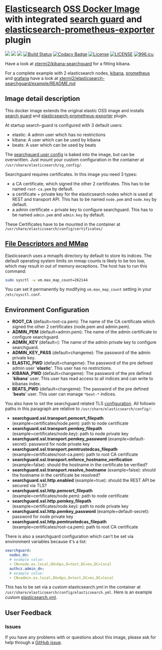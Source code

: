 # [Elasticsearch](https://www.elastic.co/products/elasticsearch) [OSS Docker Image](https://www.docker.elastic.co/) with integrated [search guard](https://search-guard.com) and [elasticsearch-prometheus-exporter](https://github.com/vvanholl/elasticsearch-prometheus-exporter) plugin

[![](https://images.microbadger.com/badges/version/xtermi2/elasticsearch-searchguard.svg)](https://microbadger.com/images/xtermi2/elasticsearch-searchguard)
[![](https://images.microbadger.com/badges/image/xtermi2/elasticsearch-searchguard.svg)](https://microbadger.com/images/xtermi2/elasticsearch-searchguard)
[![](https://images.microbadger.com/badges/commit/xtermi2/elasticsearch-searchguard.svg)](https://microbadger.com/images/xtermi2/elasticsearch-searchguard)
[![Build Status](https://travis-ci.org/xtermi2/elasticsearch-searchguard.svg?branch=master)](https://travis-ci.org/xtermi2/elasticsearch-searchguard)
[![Codacy Badge](https://api.codacy.com/project/badge/Grade/b2a9a55db2b245c4b0e69e21b9e196b6)](https://app.codacy.com/app/xtermi2/elasticsearch-searchguard?utm_source=github.com&utm_medium=referral&utm_content=xtermi2/elasticsearch-searchguard&utm_campaign=Badge_Grade_Dashboard)
[![License](https://img.shields.io/badge/License-Apache%202.0-blue.svg)](https://opensource.org/licenses/Apache-2.0)
[![LICENSE](https://img.shields.io/badge/license-Anti%20996-blue.svg)](https://github.com/996icu/996.ICU/blob/master/LICENSE)
[![996.icu](https://img.shields.io/badge/link-996.icu-red.svg)](https://996.icu)

Have a look at [xtermi2/kibana-searchguard](https://github.com/xtermi2/kibana-searchguard) for a fitting kibana.

For a complete example with 2 elasticsearch nodes, [kibana](https://www.elastic.co/products/kibana), [prometheus](https://prometheus.io) and [grafana](https://grafana.com) have a look at [xtermi2/elasticsearch-searchguard/example/README.md](https://github.com/xtermi2/elasticsearch-searchguard/tree/master/example)

## Image detail description

This docker image extends the original elastic OSS image and installs [search guard](https://search-guard.com) and [elasticsearch-prometheus-exporter](https://github.com/vvanholl/elasticsearch-prometheus-exporter) plugin. 

At startup search-guard is configured with 3 default users:

-   elastic: A admin user which has no restrictions
-   kibana: A user which can be used by kibana
-   beats: A user which can be used by beats

The [searchguard user config](https://github.com/xtermi2/elasticsearch-searchguard/tree/master/src/main/resources/sg_config) is baked into the image, but can be overwritten. 
Just mount your custom configuration in the container at `/usr/share/elasticsearch/sg_config/`.

Searchguard requires certificates. In this image you need 3 types:

-   a CA certificate, which signed the other 2 certificates. This has to be named `root-ca.pem` by default.
-   a certificate + private key for the elasticsearch nodes which is used at REST and transport API. This has to be named `node.pem` and `node.key` by default.
-   a admin certificate + private key to configure searchguard. This has to be named `admin.pem` and `admin.key` by default.

These Certificates have to be mounted in the container at `/usr/share/elasticsearch/config/certificates/` 

## [File Descriptors and MMap](https://www.elastic.co/guide/en/elasticsearch/reference/current/vm-max-map-count.html)

Elasticsearch uses a mmapfs directory by default to store its indices. The default operating system limits on mmap counts is likely to be too low, which may result in out of memory exceptions.
The host has to run this command:

```bash
sudo sysctl -w vm.max_map_count=262144
```

You can set it permanently by modifying `vm.max_map_count` setting in your `/etc/sysctl.conf`.

## Environment Configuration

-   **ROOT_CA** (default=root-ca.pem): The name of the CA certificate which signed the other 2 certificates (node.pem and admin.pem).
-   **ADMIN_PEM** (default=admin.pem): The name of the admin certificate to configure searchguard.
-   **ADMIN_KEY** (default=): The name of the admin private key to configure searchguard.
-   **ADMIN_KEY_PASS** (default=changeme): The password of the admin private key.
-   **ELASTIC_PWD** (default=changeme): The password of the pre defined admin user '**elastic**'. This user has no restrictions.
-   **KIBANA_PWD** (default=changeme): The password of the pre defined '**kibana**' user. This user has read access to all indices and can write to kibanas index.
-   **BEATS_PWD** (default=changeme): The password of the pre defined '**beats**' user. This user can manage `*beat-*` indices.

You also have to set the searchguard related TLS [configuration](https://docs.search-guard.com/latest/configuring-tls). 
All followin paths in this paragraph are relative to `/usr/share/elasticsearch/config/`:

-   **searchguard.ssl.transport.pemcert_filepath** (example=certificates/node.pem): path to node certificate
-   **searchguard.ssl.transport.pemkey_filepath** (example=certificates/node.key): path to node private key
-   **searchguard.ssl.transport.pemkey_password** (example=default-secret): password for node private key
-   **searchguard.ssl.transport.pemtrustedcas_filepath** (example=certificates/root-ca.pem): path to root CA certificate
-   **searchguard.ssl.transport.enforce_hostname_verification** (example=false): should the hostname in the certificate be verified?
-   **searchguard.ssl.transport.resolve_hostname** (example=false): should the hostname in the certificate be resolved?
-   **searchguard.ssl.http.enabled** (example=true): should the REST API be secured via TLS?
-   **searchguard.ssl.http.pemcert_filepath** (example=certificates/node.pem): path to node certificate
-   **searchguard.ssl.http.pemkey_filepath** (example=certificates/node.key): path to node private key
-   **searchguard.ssl.http.pemkey_password** (example=default-secret): password for node private key
-   **searchguard.ssl.http.pemtrustedcas_filepath** (example=certificates/root-ca.pem): path to root CA certificate

There is also a searchguard configuration which can't be set via environment variables because it's a list:

```yaml
searchguard:
  nodes_dn:
  # example value:
  - CN=node.es.local,OU=Ops,O=test,DC=es,DC=local
  authcz.admin_dn:
  # example value:
  - CN=admin.es.local,OU=Ops,O=test,DC=es,DC=local
```

This has to be set via a custom elasticsearch.yml in the container at `/usr/share/elasticsearch/config/elasticsearch.yml`.
Here is an example custom [elasticsearch.yml](https://github.com/xtermi2/elasticsearch-searchguard/blob/master/example/es_config/elasticsearch.yml). 

## User Feedback

### Issues

If you have any problems with or questions about this image, please ask for help through a [GitHub issue](https://github.com/xtermi2/elasticsearch-searchguard/issues).
